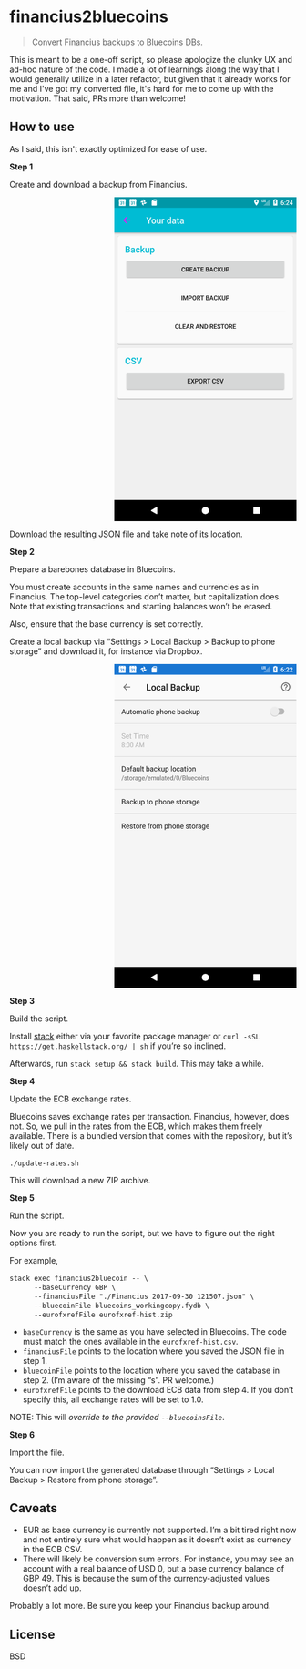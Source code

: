# financius2bluecoins

> Convert Financius backups to Bluecoins DBs.

This is meant to be a one-off script, so please apologize the clunky UX and
ad-hoc nature of the code. I made a lot of learnings along the way that
I would generally utilize in a later refactor, but given that it already
works for me and I've got my converted file, it's hard for me to come
up with the motivation. That said, PRs more than welcome!

## How to use

As I said, this isn't exactly optimized for ease of use.

**Step 1**

Create and download a backup from Financius.

<img src="assets/screenshot_financius_backup.png" width="320" align="right">
<br style="clear: both">

Download the resulting JSON file and take note of its location.

**Step 2**

Prepare a barebones database in Bluecoins.

You must create accounts in the same names and currencies as in Financius. The top-level
categories don’t matter, but capitalization does. Note that existing transactions and starting
balances won’t be erased.

Also, ensure that the base currency is set correctly.

Create a local backup via “Settings > Local Backup > Backup to phone storage” and download it,
for instance via Dropbox.

<img src="assets/screenshot_bluecoins_backup.png" width="320" align="right">
<br style="clear: both">

**Step 3**

Build the script.

Install [stack](https://docs.haskellstack.org/en/stable/README/) either via your favorite
package manager or `curl -sSL https://get.haskellstack.org/ | sh` if you’re so inclined.

Afterwards, run `stack setup && stack build`. This may take a while.

**Step 4**

Update the ECB exchange rates.

Bluecoins saves exchange rates per transaction. Financius, however, does not. So, we pull in the
rates from the ECB, which makes them freely available. There is a bundled version that comes
with the repository, but it’s likely out of date.

```
./update-rates.sh
```

This will download a new ZIP archive.

**Step 5**

Run the script.

Now you are ready to run the script, but we have to figure out the right options first.

For example,
```
stack exec financius2bluecoin -- \
      --baseCurrency GBP \
      --financiusFile "./Financius 2017-09-30 121507.json" \
      --bluecoinFile bluecoins_workingcopy.fydb \
      --eurofxrefFile eurofxref-hist.zip
```

-	`baseCurrency` is the same as you have selected in Bluecoins. The code must match the
ones available in the `eurofxref-hist.csv`.
-	`financiusFile` points to the location where you saved the JSON file in step 1.
-	`bluecoinFile` points to the location where you saved the database in step 2. (I’m aware
of the missing “s”. PR welcome.)
-	`eurofxrefFile` points to the download ECB data from step 4. If you don’t specify this, all
exchange rates will be set to 1.0.

NOTE: This will *override to the provided `--bluecoinsFile`*.

**Step 6**

Import the file.

You can now import the generated database through “Settings > Local Backup > Restore from
phone storage”.

## Caveats

-	EUR as base currency is currently not supported. I’m a bit tired right now and not
entirely sure what would happen as it doesn’t exist as currency in the ECB CSV.
-	There will likely be conversion sum errors. For instance, you may see an account with a
real balance of USD 0, but a base currency balance of GBP 49. This is because the sum of
the currency-adjusted values doesn’t add up.

Probably a lot more. Be sure you keep your Financius backup around.

## License

BSD
